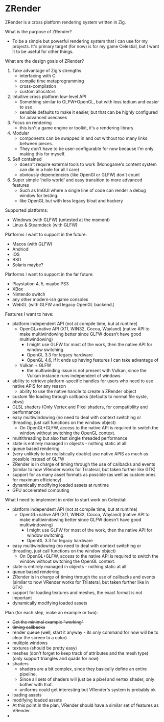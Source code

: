 # ZRender

ZRender is a cross platform rendering system written in Zig.

What is the purpose of ZRender?
- To be a simple but powerful rendering system that I can use for my projects. It's primary target (for now) is for my game Celestial, but I want it to be useful for other things.

What are the design goals of ZRender?
1. Take advantage of Zig's strengths
    - interfacing with C
    - compile time metaprogramming
    - cross-compilation
    - custom allocators
2. Intuitive cross platform low-level API
    - Something similar to GLFW+OpenGL, but with less tedium and easier to use
    - sensible defaults to make it easier, but that can be highly configured for advanced usecases
3. Focus on rendering
    - this isn't a game engine or toolkit, it's a rendering library.
4. Modular
    - components can be swapped in and out without too many links between pieces.
    - They don't have to be user-configurable for now because I'm only making this for myself.
5. Self contained
    - doesn't require external tools to work (Monogame's content system can die in a hole for all I care)
    - obviously dependencies (like OpenGl or GLFW) don't count
6. Super simple 'hello world' and easy transition to more advanced features
    - Such as ImGUI where a single line of code can render a debug window for testing.
    - like OpenGL but with less legacy bloat and hackery

Supported platforms:
- Windows (with GLFW) (untested at the moment)
- Linux & Steamdeck (with GLFW)

Platforms I want to support in the future:
- Macos (with GLFW)
- Andriod
- IOS
- BSD
- Solaris maybe?

Platforms I want to support in the far future:
- Playstation 4, 5, maybe PS3
- XBox
- Nintendo switch
- any other modern-ish game consoles
- WebGL (with GLFW and legacy OpenGL backend.)

Features I want to have:
- platform independent API (not at compile time, but at runtime)
    - OpenGL+native API (X11, WIN32, Cocoa, Wayland) (native API to make multiwindowing better since GLFW doesn't have good multiwindowing)
        - I might use GLFW for most of the work, then the native API for window switching.
        - OpenGL 3.3 for legacy hardware
        - OpenGL 4.6, if it ends up having features I can take advantage of
    - Vulkan + GLFW
        - the multiwinding issue is not present with Vulkan, since the Vulkan instance runs independent of windows
- ability to retrieve platform-specific handles for users who need to use native APIS for any reason
    - ability to use the native handle to create a ZRender object
- custom file loading through callbacks (defaults to normal file syste, obvs)
- GLSL shaders (Only Vertex and Pixel shaders, for compatibility and performance)
- easy multiwindowing (no need to deal with context switching or threading, just call functions on the window object)
    - On OpenGL+GLFW, access to the native API is required to switch the window without switching the OpenGL context.
- multithreading but also fast single threaded performance
- state is entirely managed in objects - nothing static at all
- queue based rendering
- (very unlikely to be realistically doable) use native APIS as much as possible instead of GLFW
- ZRender is in charge of timing through the use of callbacks and events (similar to how VRender works for Trilateral, but taken further like GTK)
- support for as many asset formats as possible (as well as custom ones for maximum efficiency)
- dynamically modifying loaded assets at runtime
- GPU accelerated computing

What I need to implement in order to start work on Celestial:
- platform independent API (not at compile time, but at runtime)
    - OpenGL+native API (X11, WIN32, Cocoa, Wayland) (native API to make multiwindowing better since GLFW doesn't have good multiwindowing)
        - I might use GLFW for most of the work, then the native API for window switching.
        - OpenGL 3.3 for legacy hardware
- easy multiwindowing (no need to deal with context switching or threading, just call functions on the window object)
    - On OpenGL+GLFW, access to the native API is required to switch the window without switching the OpenGL context.
- state is entirely managed in objects - nothing static at all
- queue based rendering
- ZRender is in charge of timing through the use of callbacks and events (similar to how VRender works for Trilateral, but taken further like in GTK)
- support for loading textures and meshes, the exact format is not important
- dynamically modifying loaded assets

Plan (for each step, make an example or two):
- ~~Get the minimal example "working"~~
- ~~timing callbacks~~
- render queue (well, start it anyway - its only command for now will be to clear the screen to a color)
- multiple windows
- textures (should be pretty easy)
- meshes (don't forget to keep track of attributes and the mesh type) (only support triangles and quads for now)
- shaders
    - shaders are a bit complex, since they basically define an entire pipeline.
    - Since all sets of shaders will just be a pixel and vertex shader, only bother with that.
    - uniforms could get interesting but VRender's system is probably ok
- loading assets
- modifying loaded assets
- At this point in the plan, VRender should have a similar set of features as VRender.
- 
